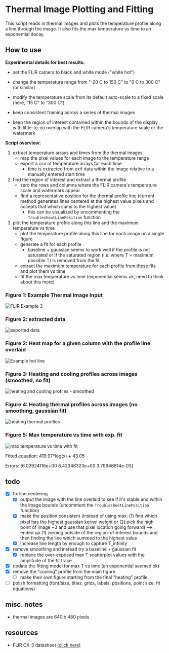 # Thermal Image Plotting and Fitting

This script reads in thermal images and plots the temperature profile along a line through the image. It also fits the max temperature vs time to an exponential decay.

## How to use

**Experimental details for best results:**

- set the FLIR camera to black and white mode ("white hot")
  
- change the temperature range from "-20 C to 150 C" to "0 C to 300 C" (or similar)
  
- modify the temperature scale from its default auto-scale to a fixed scale (here, "15 C" to "300 C")
  
- keep consistent framing across a series of thermal images
  
- keep the region of interest contained within the bounds of the display with little-to-no overlap with the FLIR camera's temperature scale or the watermark

**Script overview:**

1. extract temperature arrays and times from the thermal images
   - map the pixel values for each image to the temperature range
   - export a csv of temperature arrays for each time
     - time is extracted from exif data within the image relative to a manually entered start time
2. find the region of interest and extract a thermal profile
    - zero the rows and columns where the FLIR camera's temperature scale and watermark appear
    - find a representative position for the thermal profile line (current method generates lines centered at the highest value pixels and accepts that which sums to the highest value)
      - this can be visualized by uncommenting the `TroubleshootLinePosition` function
3. plot the temperature profile along this line and the maximum temperature vs time
    - plot the temperature profile along this line for each image on a single figure
    - generate a fit for each profile
      - baseline + gaussian seems to work well if the profile is not saturated or if the saturated region (i.e. where T = maximum possible T) is removed from the fit
    - extract the maximum temperature for each profile from these fits and plot them vs time
    - fit the max temperature vs time (exponential seems ok, need to think about this more)

### Figure 1: Example Thermal Image Input

![FLIR Example 3](Nov19/FLIR2191.jpg)

### Figure 2: extracted data

![exported data](exports/0_csv.png)

### Figure 2: Heat map for a given column with the profile line overlaid

![Example hot line](exports/0_exampleLine.png)

### Figure 3: Heating and cooling profiles across images (smoothed, no fit)

![heating and cooling profiles - smoothed](exports/heating-and-cooling-profiles_smoothed.png)

### Figure 4: Heating thermal profiles across images (no smoothing, gaussian fit)

![heating thermal profiles](exports/1_thermalprofiles.png)

### Figure 5: Max temperature vs time with exp. fit

![max temperature vs time with fit](exports/2_maxTempVsTime.png)

Fitted equation: 419.97*log(x) + 43.05

Errors: [6.02924116e+00 8.42346323e+00 3.79946814e-03]

## todo

- [x] fix line centering
  - [x] output the image with the line overlaid to see if it's stable and within the image bounds (uncomment the `TroubleshootLinePosition` function)
  - [x] make the position consistent (instead of using max: (1) find which pixel has the highest gaussian kernel weight or (2) pick the high point of image ~3 and use that pixel location going forward) --> ended up (1) zeroing outside of the region-of-interest bounds and then finding the line which summed to the highest value
  - [x] increase line length by enough to capture T_infinity
- [x] remove smoothing and instead try a baseline + gaussian fit
  - [x] replace the over-exposed max T scatterplot values with the amplitude of the fit trace
- [x] update the fitting model for max T vs time (an exponential seemed ok)
- [x] remove the "cooling" profile from the main figure
  - [ ] make their own figure starting from the final "heating" profile
- [ ] polish formatting (font/size, titles, grids, labels, positions, point size, fit equations)

## misc. notes

- thermal images are 640 x 480 pixels
  
## resources

- FLIR CX-3 datasheet [(click here)](https://support.flir.com/DsDownload/App/Compare/?Lang=En&PN_LIST=90501-0101,90501-0201)